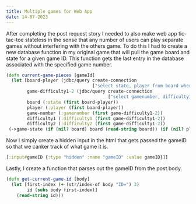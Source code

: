 ```yaml
---
title: Multiple games for Web App
date: 14-07-2023
---
```


After completing the post request story I needed to also make web app tic-tac-toe stateless in the sense that any number of users can play separate games without interfering with the others game. To do this I had to create a new database function in my original game that will pull the game board and state for a given game ID. This function gets the last entry in the database associated with the specified game number. 
```clojure
(defn current-game-pieces [gameId]
  (let [board-player (jdbc/query create-connection
                                 ["select state, player from board where game_id = ? order by id DESC limit 1" gameId])
        game-difficulty1-2 (jdbc/query create-connection
                                       ["select gamenumber, difficulty1, difficulty2 from game where gamenumber = ? order by id DESC limit 1" gameId])
        board (:state (first board-player))
        player (:player (first board-player))
        game-number (:gamenumber (first game-difficulty1-2))
        difficulty1 (:difficulty1 (first game-difficulty1-2))
        difficulty2 (:difficulty2 (first game-difficulty1-2))   
 (->game-state (if (nil? board) board (read-string board)) (if (nil? player) player (read-string player)) game-number difficulty1 difficulty2)))
```
Now I simply create a hidden input in the html that gets passed the gameID so that we canker track of what game it is.
```clojure
[:input#gameID {:type "hidden" :name "gameID" :value gameID}]]
```
Lastly, I create a function that parses out the gameID from the post body.
```clojure
(defn get-current-game-id [body]
  (let [first-index (+ (str/index-of body "ID=") 3)
        id (subs body first-index)]
    (read-string id)))
```
